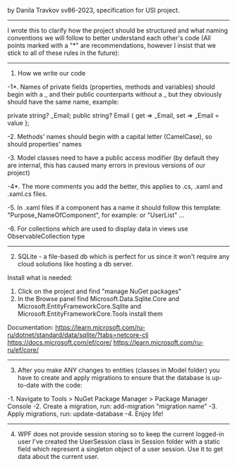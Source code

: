 by Danila Travkov sv86-2023, specification for USI project.

------------------------------------------------------------------------------------------------------------------------------------------
I wrote this to clarify how the project should be structured and what naming conventions we will follow to better understand each other's code (All points marked with a "*" are recommendations, however I insist that we stick to all of these rules in the future):

------------------------------------------------------------------------------------------------------------------------------------------
1. How we write our code

-1*. Names of private fields (properties, methods and variables) should begin with a _ and their public counterparts without a _ but they obviously should have the same name, example: 

private string? _Email; 
public string? Email { get => _Email, set => _Email = value };

-2. Methods' names should begin with a capital letter (CamelCase), so should properties' names

-3. Model classes need to have a public access modifier (by default they are internal, this has caused many errors in previous versions of our project)

-4*. The more comments you add the better, this applies to .cs, .xaml and .xaml.cs files.

-5. In .xaml files if a component has a name it should follow this template: "Purpose_NameOfComponent", for example: <ListView x:Name="UserListView"> or "UserList" ...

-6. For collections which are used to display data in views use ObservableCollection<T> type	

------------------------------------------------------------------------------------------------------------------------------------------
2. SQLite - a file-based db which is perfect for us since it won't require any cloud solutions like hosting a db server.

Install what is needed:

1. Click on the project and find "manage NuGet packages"
2. In the Browse panel find Microsoft.Data.Sqlite.Core and Microsoft.EntityFrameworkCore.Sqlite and Microsoft.EntityFrameworkCore.Tools install them

Documentation: 
https://learn.microsoft.com/ru-ru/dotnet/standard/data/sqlite/?tabs=netcore-cli
https://docs.microsoft.com/ef/core/
https://learn.microsoft.com/ru-ru/ef/core/

------------------------------------------------------------------------------------------------------------------------------------------
3. After you make ANY changes to entities (classes in Model folder) you have to create and apply migrations to ensure that the database is up-to-date with the code:

-1. Navigate to Tools > NuGet Package Manager > Package Manager Console
-2. Create a migration, run: add-migration "migration name"
-3. Apply migrations, run: update-database
-4. Enjoy life!

------------------------------------------------------------------------------------------------------------------------------------------
4. WPF does not provide session storing so to keep the current logged-in user I've created the UserSession class in Session folder with a static field which represent a singleton object of a user session.
Use it to get data about the current user.
